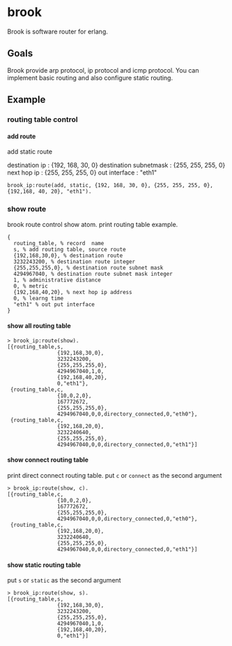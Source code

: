 brook
=====

Brook is software router for erlang.

## Goals

Brook provide arp protocol, ip protocol and icmp protocol.
You can implement basic routing and also configure static routing.


## Example

### routing table control
#### add route

add static route

destination ip : {192, 168, 30, 0}
destination subnetmask : {255, 255, 255, 0}
next hop ip : {255, 255, 255, 0}
out interface : "eth1"

```
brook_ip:route(add, static, {192, 168, 30, 0}, {255, 255, 255, 0}, {192,168, 40, 20}, "eth1").
```

### show route

brook route control show atom.
print routing table example.

```
{
  routing_table, % record  name
  s, % add routing table, source route
  {192,168,30,0}, % destination route
  3232243200, % destination route integer
  {255,255,255,0}, % destination route subnet mask
  4294967040, % destination route subnet mask integer
  1, % administrative distance
  0, % metric
  {192,168,40,20}, % next hop ip address
  0, % learng time
  "eth1" % out put interface
}
```

#### show all routing table

```
> brook_ip:route(show).
[{routing_table,s,
                {192,168,30,0},
                3232243200,
                {255,255,255,0},
                4294967040,1,0,
                {192,168,40,20},
                0,"eth1"},
 {routing_table,c,
                {10,0,2,0},
                167772672,
                {255,255,255,0},
                4294967040,0,0,directory_connected,0,"eth0"},
 {routing_table,c,
                {192,168,20,0},
                3232240640,
                {255,255,255,0},
                4294967040,0,0,directory_connected,0,"eth1"}]
```

#### show connect routing table

print direct connect routing table.
put `c` or `connect` as the second argument

```
> brook_ip:route(show, c).
[{routing_table,c,
                {10,0,2,0},
                167772672,
                {255,255,255,0},
                4294967040,0,0,directory_connected,0,"eth0"},
 {routing_table,c,
                {192,168,20,0},
                3232240640,
                {255,255,255,0},
                4294967040,0,0,directory_connected,0,"eth1"}]
```

#### show static routing table

put `s` or `static` as the second argument

```
> brook_ip:route(show, s).
[{routing_table,s,
                {192,168,30,0},
                3232243200,
                {255,255,255,0},
                4294967040,1,0,
                {192,168,40,20},
                0,"eth1"}]
```
